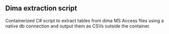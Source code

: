 ## Dima extraction script

Containerized C# script to extract tables from dima MS Access files using a native db connection and output them as CSVs outside the container.